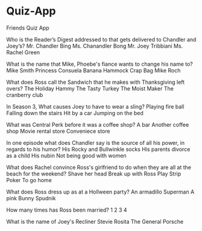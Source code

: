 # Quiz-App
Friends Quiz App

Who is the Reader’s Digest addressed to that gets delivered to Chandler and Joey’s?
    Mr. Chandler Bing
    Ms. Chanandler Bong
    Mr. Joey Tribbiani
    Ms. Rachel Green
    
What is the name that Mike, Phoebe's fiance wants to change his name to?
    Mike Smith
    Princess Consuela Banana Hammock
    Crap Bag
    Mike Roch
    
What does Ross call the Sandwich that he makes with Thanksgiving left overs?
    The Holiday Hammy
    The Tasty Turkey
    The Moist Maker
    The cranberry club
    
In Season 3, What causes Joey to have to wear a sling?
    Playing fire ball
    Falling down the stairs
    Hit by a car
    Jumping on the bed
    
What was Central Perk before it was a coffee shop?
    A bar
    Another coffee shop
    Movie rental store
    Conveniece store
    
In one episode what does Chandler say is the source of all his power, in regards to his humor?
    His Rocky and Bullwinkle socks
    His parents divorce as a child
    His nubin
    Not being good with women
    
What does Rachel convince Ross's girlfriend to do when they are all at the beach for the weekend?
    Shave her head
    Break up with Ross
    Play Strip Poker
    To go home
    
What does Ross dress up as at a Hollween party?
    An armadillo
    Superman
    A pink Bunny
    Spudnik
    
How many times has Ross been married?
    1
    2
    3
    4
    
What is the name of Joey's Recliner
  Stevie
  Rosita
  The General
  Porsche
  
    
 
    
    
   


